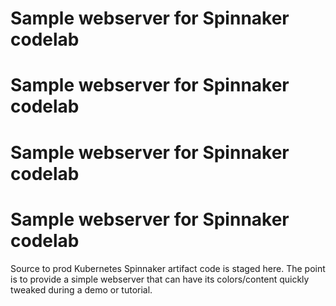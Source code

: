 # Sample webserver for Spinnaker codelab
# Sample webserver for Spinnaker codelab
# Sample webserver for Spinnaker codelab
# Sample webserver for Spinnaker codelab

Source to prod Kubernetes Spinnaker artifact code is staged here. The point is
to provide a simple webserver that can have its colors/content quickly tweaked
during a demo or tutorial.
